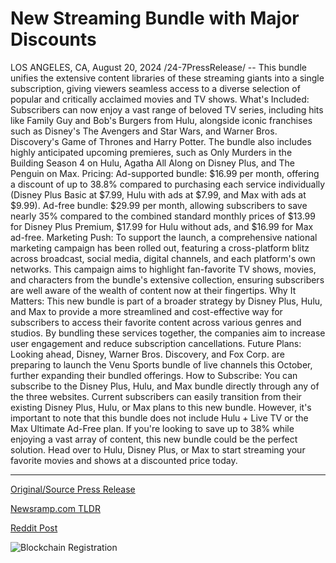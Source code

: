 # New Streaming Bundle with Major Discounts

LOS ANGELES, CA, August 20, 2024 /24-7PressRelease/ -- This bundle unifies the extensive content libraries of these streaming giants into a single subscription, giving viewers seamless access to a diverse selection of popular and critically acclaimed movies and TV shows.  What's Included: Subscribers can now enjoy a vast range of beloved TV series, including hits like Family Guy and Bob's Burgers from Hulu, alongside iconic franchises such as Disney's The Avengers and Star Wars, and Warner Bros. Discovery's Game of Thrones and Harry Potter. The bundle also includes highly anticipated upcoming premieres, such as Only Murders in the Building Season 4 on Hulu, Agatha All Along on Disney Plus, and The Penguin on Max.  Pricing: Ad-supported bundle: $16.99 per month, offering a discount of up to 38.8% compared to purchasing each service individually (Disney Plus Basic at $7.99, Hulu with ads at $7.99, and Max with ads at $9.99). Ad-free bundle: $29.99 per month, allowing subscribers to save nearly 35% compared to the combined standard monthly prices of $13.99 for Disney Plus Premium, $17.99 for Hulu without ads, and $16.99 for Max ad-free.  Marketing Push: To support the launch, a comprehensive national marketing campaign has been rolled out, featuring a cross-platform blitz across broadcast, social media, digital channels, and each platform's own networks. This campaign aims to highlight fan-favorite TV shows, movies, and characters from the bundle's extensive collection, ensuring subscribers are well aware of the wealth of content now at their fingertips.  Why It Matters: This new bundle is part of a broader strategy by Disney Plus, Hulu, and Max to provide a more streamlined and cost-effective way for subscribers to access their favorite content across various genres and studios. By bundling these services together, the companies aim to increase user engagement and reduce subscription cancellations.  Future Plans: Looking ahead, Disney, Warner Bros. Discovery, and Fox Corp. are preparing to launch the Venu Sports bundle of live channels this October, further expanding their bundled offerings.  How to Subscribe: You can subscribe to the Disney Plus, Hulu, and Max bundle directly through any of the three websites. Current subscribers can easily transition from their existing Disney Plus, Hulu, or Max plans to this new bundle. However, it's important to note that this bundle does not include Hulu + Live TV or the Max Ultimate Ad-Free plan.  If you're looking to save up to 38% while enjoying a vast array of content, this new bundle could be the perfect solution. Head over to Hulu, Disney Plus, or Max to start streaming your favorite movies and shows at a discounted price today. 

---

[Original/Source Press Release](https://www.24-7pressrelease.com/press-release/513393/new-streaming-bundle-with-major-discounts)
                    

[Newsramp.com TLDR](None) 



[Reddit Post](https://www.reddit.com/r/MarketingNewsramp/comments/1ewpce0/new_disney_plus_hulu_and_max_bundle_offers/) 



![Blockchain Registration](https://cdn.newsramp.app/24-7PressRelease/qrcode/248/20/waitARhA.webp)